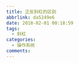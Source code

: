 ```yaml
---
title: 正反斜杠的区别
abbrlink: da5249e6
date: 2018-02-01 00:18:59
tags: 
  - 斜杠
categories:
  - 操作系统
comments:
---
```

